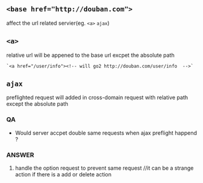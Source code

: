 ## `<base href="http://douban.com">`

affect the url related servier(eg. `<a>` `ajax`) 


## `<a>`

  relative url will be appened to the base url excpet the absolute path

    `<a href="/user/info"><!-- will go2 http://douban.com/user/info  -->`




## `ajax`

preflighted request will added in cross-domain request with relative path except the absolute path




### QA
+ Would server accpet double  same requests when ajax preflight happend ?





### ANSWER
1. handle the option request to prevent same request //it can be a strange action if there is a add or delete action 

    
